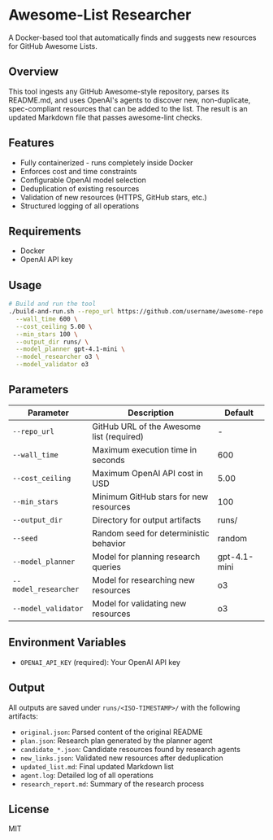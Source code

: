 # Awesome-List Researcher

A Docker-based tool that automatically finds and suggests new resources for GitHub Awesome Lists.

## Overview

This tool ingests any GitHub Awesome-style repository, parses its README.md, and uses OpenAI's agents to discover new, non-duplicate, spec-compliant resources that can be added to the list. The result is an updated Markdown file that passes awesome-lint checks.

## Features

- Fully containerized - runs completely inside Docker
- Enforces cost and time constraints
- Configurable OpenAI model selection
- Deduplication of existing resources
- Validation of new resources (HTTPS, GitHub stars, etc.)
- Structured logging of all operations

## Requirements

- Docker
- OpenAI API key

## Usage

```bash
# Build and run the tool
./build-and-run.sh --repo_url https://github.com/username/awesome-repo \
  --wall_time 600 \
  --cost_ceiling 5.00 \
  --min_stars 100 \
  --output_dir runs/ \
  --model_planner gpt-4.1-mini \
  --model_researcher o3 \
  --model_validator o3
```

## Parameters

| Parameter | Description | Default |
|-----------|-------------|---------|
| `--repo_url` | GitHub URL of the Awesome list (required) | - |
| `--wall_time` | Maximum execution time in seconds | 600 |
| `--cost_ceiling` | Maximum OpenAI API cost in USD | 5.00 |
| `--min_stars` | Minimum GitHub stars for new resources | 100 |
| `--output_dir` | Directory for output artifacts | runs/ |
| `--seed` | Random seed for deterministic behavior | random |
| `--model_planner` | Model for planning research queries | gpt-4.1-mini |
| `--model_researcher` | Model for researching new resources | o3 |
| `--model_validator` | Model for validating new resources | o3 |

## Environment Variables

- `OPENAI_API_KEY` (required): Your OpenAI API key

## Output

All outputs are saved under `runs/<ISO-TIMESTAMP>/` with the following artifacts:

- `original.json`: Parsed content of the original README
- `plan.json`: Research plan generated by the planner agent
- `candidate_*.json`: Candidate resources found by research agents
- `new_links.json`: Validated new resources after deduplication
- `updated_list.md`: Final updated Markdown list
- `agent.log`: Detailed log of all operations
- `research_report.md`: Summary of the research process

## License

MIT
